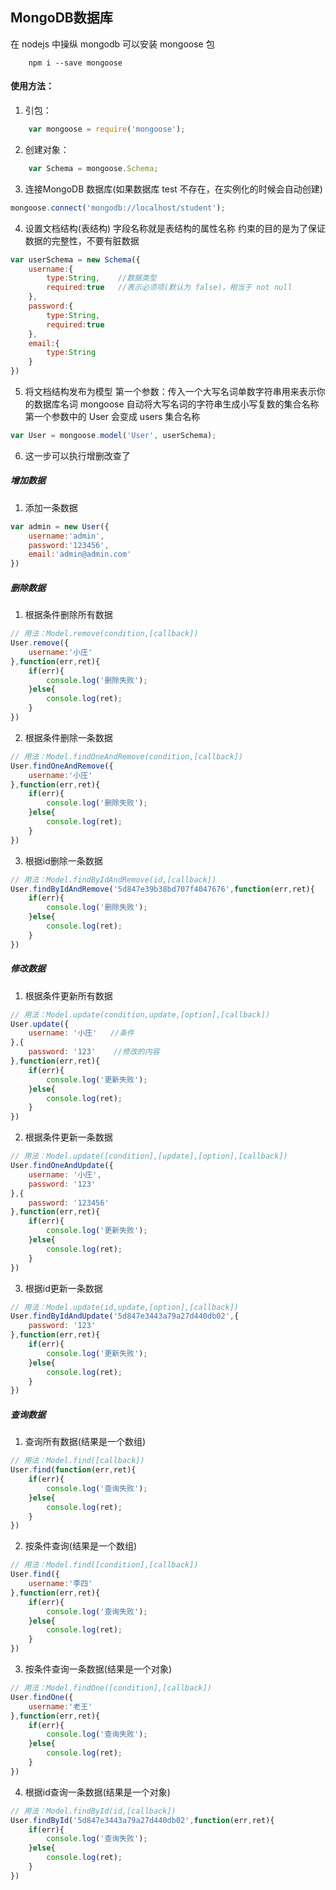 ## MongoDB数据库
在 nodejs 中操纵 mongodb 可以安装 mongoose 包
```shell
    npm i --save mongoose
```

#### 使用方法：
1. 引包：
```javascript
    var mongoose = require('mongoose');
```

2. 创建对象：
```javascript
    var Schema = mongoose.Schema;
```

3. 连接MongoDB 数据库(如果数据库 test 不存在，在实例化的时候会自动创建)
```javascript
mongoose.connect('mongodb://localhost/student');
```

4. 设置文档结构(表结构)
    字段名称就是表结构的属性名称
    约束的目的是为了保证数据的完整性，不要有脏数据
```javascript
var userSchema = new Schema({
    username:{
        type:String,    //数据类型
        required:true   //表示必须项(默认为 false)，相当于 not null
    },
    password:{
        type:String,
        required:true
    },
    email:{
        type:String
    }
})
```


5. 将文档结构发布为模型
    第一个参数：传入一个大写名词单数字符串用来表示你的数据库名词
        mongoose 自动将大写名词的字符串生成小写复数的集合名称
        第一个参数中的 User 会变成 users 集合名称
```javascript
var User = mongoose.model('User', userSchema);
```


6. 这一步可以执行增删改查了



##### 增加数据
1. 添加一条数据

```javascript
var admin = new User({
    username:'admin',
    password:'123456',
    email:'admin@admin.com'
})
```



##### 删除数据
1. 根据条件删除所有数据
```javascript
// 用法：Model.remove(condition,[callback])
User.remove({
    username:'小庄'
},function(err,ret){
    if(err){
        console.log('删除失败');
    }else{
        console.log(ret);
    }
})
```



2. 根据条件删除一条数据
```javascript
// 用法：Model.findOneAndRemove(condition,[callback])
User.findOneAndRemove({
    username:'小庄'
},function(err,ret){
    if(err){
        console.log('删除失败');
    }else{
        console.log(ret);
    }
})
```



3. 根据id删除一条数据
```javascript
// 用法：Model.findByIdAndRemove(id,[callback])
User.findByIdAndRemove('5d847e39b38bd707f4047676',function(err,ret){
    if(err){
        console.log('删除失败');
    }else{
        console.log(ret);
    }
})
```



##### 修改数据
1. 根据条件更新所有数据
```javascript
// 用法：Model.update(condition,update,[option],[callback])
User.update({
    username: '小庄'   //条件
},{
    password: '123'    //修改的内容
},function(err,ret){
    if(err){
        console.log('更新失败');
    }else{
        console.log(ret);
    }
})
```



2. 根据条件更新一条数据
```javascript
// 用法：Model.update([condition],[update],[option],[callback])
User.findOneAndUpdate({
    username: '小庄',
    password: '123'
},{
    password: '123456'
},function(err,ret){
    if(err){
        console.log('更新失败');
    }else{
        console.log(ret);
    }
})
```



3. 根据id更新一条数据
```javascript
// 用法：Model.update(id,update,[option],[callback])
User.findByIdAndUpdate('5d847e3443a79a27d440db02',{
    password: '123'
},function(err,ret){
    if(err){
        console.log('更新失败');
    }else{
        console.log(ret);
    }
})
```



##### 查询数据
1. 查询所有数据(结果是一个数组)
```javascript
// 用法：Model.find([callback])
User.find(function(err,ret){
    if(err){
        console.log('查询失败');
    }else{
        console.log(ret);
    }
})
```



2. 按条件查询(结果是一个数组)
```javascript
// 用法：Model.find([condition],[callback])
User.find({
    username:'李四'
},function(err,ret){
    if(err){
        console.log('查询失败');
    }else{
        console.log(ret);
    }
})
```



3. 按条件查询一条数据(结果是一个对象)
```javascript
// 用法：Model.findOne([condition],[callback])
User.findOne({
    username:'老王'
},function(err,ret){
    if(err){
        console.log('查询失败');
    }else{
        console.log(ret);
    }
})
```


4. 根据id查询一条数据(结果是一个对象)
```javascript
// 用法：Model.findById(id,[callback])
User.findById('5d847e3443a79a27d440db02',function(err,ret){
    if(err){
        console.log('查询失败');
    }else{
        console.log(ret);
    }
})
```